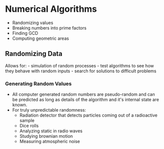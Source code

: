 # Numerical Algorithms
- Randomizing values
- Breaking numbers into prime factors
- Finding GCD
- Computing geometric areas


## Randomizing Data
Allows for:
    - simulation of random processes
    - test algorithms to see how they behave with random inputs
    - search for solutions to difficult problems

### Generating Random Values
- All computer generated random numbers are pseudo-random and can be predicted as long 
as details of the algorithm and it's internal state are known.
- For truly unpredictable randomness:
    - Radiation detector that detects particles coming out of a radioactive sample
    - Dice rolls
    - Analyzing static in radio waves
    - Studying brownian motion
    - Measuring atmospheric noise
